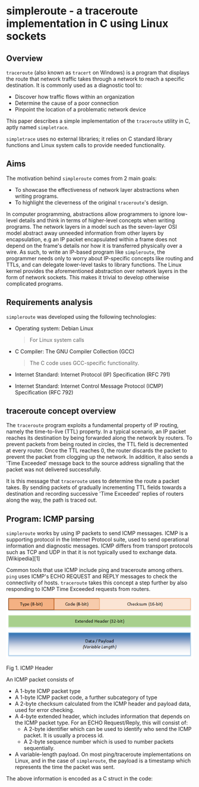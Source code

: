 # simpleroute - a traceroute implementation in C using Linux sockets

## Overview

`traceroute` (also known as `tracert` on Windows) is a program that displays the route that network traffic takes through a network to reach a specific destination.
It is commonly used as a diagnostic tool to:

* Discover how traffic flows within an organization
* Determine the cause of a poor connection
* Pinpoint the location of a problematic network device

This paper describes a simple implementation of the `traceroute` utility in C, aptly named `simpletrace`.

`simpletrace` uses no external libraries; it relies on C standard library functions and Linux system calls to provide needed functionality.

## Aims

The motivation behind `simpleroute` comes from 2 main goals:

* To showcase the effectiveness of network layer abstractions when writing programs.
* To highlight the cleverness of the original `traceroute`'s design.

In computer programming, abstractions allow programmers to ignore low-level details and think in terms of higher-level concepts when writing programs.
The network layers in a model such as the seven-layer OSI model abstract away unneeded information from other layers by encapsulation, e.g an IP packet encapsulated within a frame does not depend on the frame's details nor how it is transferred physically over a wire.
As such, to write an IP-based program like `simpleroute`, the programmer needs only to worry about IP-specific concepts like routing and TTLs, and can delegate lower-level tasks to library functions.
The Linux kernel provides the aforementioned abstraction over network layers in the form of network sockets. This makes it trivial to develop otherwise complicated programs.

## Requirements analysis

`simpleroute` was developed using the following technologies:

* Operating system: Debian Linux

  > For Linux system calls

* C Compiler: The GNU Compiler Collection (GCC)

  > The C code uses GCC-specific functionality.

* Internet Standard: Internet Protocol (IP) Specification (RFC 791)

* Internet Standard: Internet Control Message Protocol (ICMP) Specification (RFC 792)

## traceroute concept overview

The `traceroute` program exploits a fundamental property of IP routing, namely the time-to-live (TTL) property.
In a typical scenario, an IP packet reaches its destination by being forwarded along the network by routers.
To prevent packets from being routed in circles, the TTL field is decremented at every router.
Once the TTL reaches 0, the router discards the packet to prevent the packet from clogging up the network.
In addition, it also sends a 'Time Exceeded' message back to the source address signalling that the packet was not delivered successfully.

It is this message that `traceroute` uses to determine the route a packet takes.
By sending packets of gradually incrementing TTL fields towards a destination and recording successive 'Time Exceeded' replies of routers along the way, the path is traced out.


## Program: ICMP parsing

`simpleroute` works by using IP packets to send ICMP messages.
ICMP is a supporting protocol in the Internet Protocol suite, used to send operational information and diagnostic messages.
ICMP differs from transport protocols such as TCP and UDP in that it is not typically used to exchange data. [Wikipedia][1]

Common tools that use ICMP include ping and traceroute among others.
`ping` uses ICMP's ECHO REQUEST and REPLY messages to check the connectivity of hosts.
`traceroute` takes this concept a step further by also responding to ICMP Time Exceeded requests from routers.

![ICMP Header](icmp_header.png)

Fig 1. ICMP Header

An ICMP packet consists of
* A 1-byte ICMP packet type
* A 1-byte ICMP packet code, a further subcategory of type
* A 2-byte checksum calculated from the ICMP header and payload data, used for error checking.
* A 4-byte extended header, which includes information that depends on the ICMP packet type. For an ECHO Request/Reply, this will consist of:
  * A 2-byte identifier which can be used to identify who send the ICMP packet. It is usually a process id.
  * A 2-byte sequence number which is used to number packets sequentially.
* A variable-length payload. On most ping/traceroute implementations on Linux, and in the case of `simpleroute`, the payload is a timestamp which represents the time the packet was sent.

The above information is encoded as a C struct in the code:


